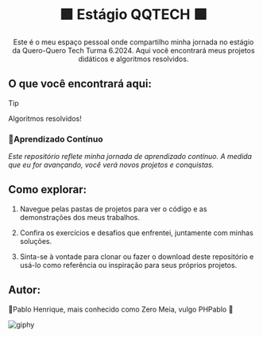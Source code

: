 <h1 align="center">🟩 Estágio QQTECH 🟩 </h1>

<p align="center">Este é o meu espaço pessoal onde compartilho minha jornada no estágio da Quero-Quero Tech Turma 6.2024. Aqui você encontrará meus projetos didáticos e algoritmos resolvidos.<p/>

## O que você encontrará aqui:

> [!TIP]
> Algoritmos resolvidos!

### 🚧Aprendizado Contínuo

*Este repositório reflete minha jornada de aprendizado contínuo. A medida que eu for avançando, você verá novos projetos e conquistas.*

## Como explorar:

1. Navegue pelas pastas de projetos para ver o código e as demonstrações dos meus trabalhos.

2. Confira os exercícios e desafios que enfrentei, juntamente com minhas soluções.

3. Sinta-se à vontade para clonar ou fazer o download deste repositório e usá-lo como referência ou inspiração para seus próprios projetos.


## Autor:

🚀Pablo Henrique, mais conhecido como Zero Meia, vulgo PHPablo 🥇

![giphy](https://github.com/phpablo/Minha-Jornada-Dev-WEB/assets/13618424/6b730159-d20d-4ead-b4cb-3d6f51d73e42)
